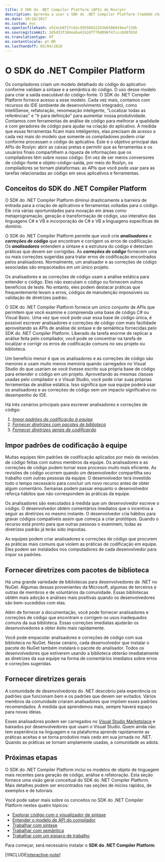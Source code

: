```yaml
---
title: O SDK do .NET Compiler Platform (APIs do Roslyn)
description: Aprenda a usar o SDK do .NET Compiler Platform (também chamado de APIs do Roslyn) para entender o código .NET, identificar os erros e corrigi-los.
ms.date: 10/10/2017
ms.custom: mvc
ms.openlocfilehash: e524cb8f2fcb5c59550932243b6586019ea7139b
ms.sourcegitcommit: 3d5d33f384eeba41b2dff79d096f47ccc8d8f03d
ms.translationtype: HT
ms.contentlocale: pt-BR
ms.lasthandoff: 05/04/2018
---
```

# <a name="the-net-compiler-platform-sdk"></a>O SDK do .NET Compiler Platform

Os compiladores criam um modelo detalhado do código do aplicativo conforme validam a sintaxe e a semântica do código. O uso desse modelo para criar a saída executável do código-fonte. O SDK do .NET Compiler Platform fornece acesso a esse modelo. Cada vez mais, contamos com recursos do IDE (ambiente de desenvolvimento integrado), como IntelliSense, refatoração, renomeação inteligente, "Localizar todas as referências" e "Ir para definição" para aumentar nossa produtividade. Contamos com ferramentas de análise de código para melhorar a qualidade e com geradores de código para ajudar na criação do aplicativo. À medida que essas ferramentas ficam mais inteligentes, elas precisam de acesso a cada vez mais do modelo que somente os compiladores podem criar conforme processam o código do aplicativo. Este é o objetivo principal das APIs do Roslyn: abrir as caixas pretas e permitir que as ferramentas e os usuários finais compartilhem a riqueza de informações que os compiladores têm sobre nosso código.
Em vez de ser meros conversores de código-fonte e objeto-código-saída, por meio do Roslyn, os compiladores se tornam plataformas: as APIs que você pode usar para as tarefas relacionadas ao código em seus aplicativos e ferramentas.

## <a name="net-compiler-platform-sdk-concepts"></a>Conceitos do SDK do .NET Compiler Platform

O SDK do .NET Compiler Platform diminui drasticamente a barreira de entrada para a criação de aplicativos e ferramentas voltadas para o código. Ele cria várias oportunidades para inovação em áreas como metaprogramação, geração e transformação de código, uso interativo das linguagens C# e VB e incorporação de C# e VB a linguagens específicas de domínio.

O SDK do .NET Compiler Platform permite que você crie ***analisadores*** e ***correções de código*** que encontram e corrigem os erros de codificação. Os ***analisadores*** entendem a sintaxe e a estrutura do código e detectam práticas que devem ser corrigidas. As ***correções de código*** fornecem uma ou mais correções sugeridas para tratar erros de codificação encontrados pelos analisadores. Normalmente, um analisador e as correções de código associadas são empacotados em um único projeto. 

Os analisadores e as correções de código usam a análise estática para entender o código. Eles não executam o código ou fornecem outros benefícios de teste. No entanto, eles podem destacar práticas que frequentemente levam a erros, códigos de manutenção impossíveis ou validação de diretrizes padrão.

O SDK do .NET Compiler Platform fornece um único conjunto de APIs que permitem que você examine e compreenda uma base de código C# ou Visual Basic. Uma vez que você pode usar essa base de código única, é possível escrever analisadores e correções de código com mais facilidade aproveitando as APIs de análise de sintaxe e de semântica fornecidas pelo SDK do .NET Compiler Platform. Liberado da tarefa enorme de replicar a análise feita pelo compilador, você pode se concentrar na tarefa de localizar e corrigir os erros de codificação comuns no seu projeto ou biblioteca.

Um benefício menor é que os analisadores e as correções de código são menores e usam muito menos memória quando carregados no Visual Studio do que usariam se você tivesse escrito sua própria base de código para entender o código em um projeto. Aproveitando as mesmas classes usadas pelo compilador e o Visual Studio, você pode criar suas próprias ferramentas de análise estática. Isso significa que sua equipe poderá usar os analisadores e as correções de código sem um impacto significativo no desempenho do IDE.

Há três cenários principais para escrever analisadores e correções de código:

1. [*Impor padrões de codificação à equipe*](#enforce-team-coding-standards)
1. [*Fornecer diretrizes com pacotes de biblioteca*](#provide-guidance-with-library-packages)
1. [*Fornecer diretrizes gerais de codificação*](#provide-general-coding-guidance)

## <a name="enforce-team-coding-standards"></a>Impor padrões de codificação à equipe

Muitas equipes têm padrões de codificação aplicados por meio de revisões de código feitas com outros membros da equipe. Os analisadores e as correções de código podem tornar esse processo muito mais eficiente. As revisões de código ocorrem quando um desenvolvedor compartilha seu trabalho com outras pessoas da equipe. O desenvolvedor terá investido todo o tempo necessário para concluir um novo recurso antes de obter algum comentário. Semanas podem passar enquanto o desenvolvedor reforça hábitos que não correspondem às práticas da equipe.

Os analisadores são executados à medida que um desenvolvedor escreve o código. O desenvolvedor obtém comentários imediatos que o incentiva a seguir as diretrizes no mesmo instante. O desenvolvedor cria hábitos para gravar códigos compatíveis assim que começa a criar protótipos. Quando o recurso está pronto para que outras pessoas o examinem, todas as diretrizes padrão já terão sido impostas.

As equipes podem criar analisadores e correções de código que procurem as práticas mais comuns que violem as práticas de codificação em equipe. Eles podem ser instalados nos computadores de cada desenvolvedor para impor os padrões.

## <a name="provide-guidance-with-library-packages"></a>Fornecer diretrizes com pacotes de biblioteca

Há uma grande variedade de bibliotecas para desenvolvedores de .NET no NuGet.
Algumas dessas provenientes da Microsoft, algumas de terceiros e outras de membros e de voluntários da comunidade. Essas bibliotecas obtêm mais adoção e análises mais positivas quando os desenvolvedores são bem-sucedidos com elas.

Além de fornecer a documentação, você pode fornecer analisadores e correções de código que encontram e corrigem os usos inadequados comuns da sua biblioteca. Essas correções imediatas ajudarão os desenvolvedores a obter êxito mais rapidamente. 

Você pode empacotar analisadores e correções de código com sua biblioteca no NuGet. Nesse cenário, cada desenvolvedor que instalar o pacote do NuGet também instalará o pacote do analisador. Todos os desenvolvedores que estiverem usando a biblioteca obterão imediatamente as diretrizes da sua equipe na forma de comentários imediatos sobre erros e correções sugeridas.

## <a name="provide-general-guidance"></a>Fornecer diretrizes gerais

A comunidade de desenvolvedores do .NET descobriu pela experiência os padrões que funcionam bem e os padrões que devem ser evitados. Vários membros da comunidade criaram analisadores que impõem esses padrões recomendados. À medida que aprendemos mais, sempre haverá espaço para novas ideias.

Esses analisadores podem ser carregados no [Visual Studio Marketplace](https://marketplace.visualstudio.com/vs) e baixados por desenvolvedores que usam o Visual Studio. Quem ainda não tem experiência na linguagem e na plataforma aprende rapidamente as práticas aceitas e se torna produtivo mais cedo em sua jornada no .NET. Quando as práticas se tornam amplamente usadas, a comunidade as adota.

## <a name="next-steps"></a>Próximas etapas

O SDK do .NET Compiler Platform inclui os modelos de objeto de linguagem mais recentes para geração de código, análise e refatoração. Esta seção fornece uma visão geral conceitual do SDK do .NET Compiler Platform. Mais detalhes podem ser encontrados nas seções de inícios rápidos, de exemplos e de tutoriais.

Você pode saber mais sobre os conceitos no SDK do .NET Compiler Platform nestes quatro tópicos:

 - [Explorar código com o visualizador de sintaxe](syntax-visualizer.md)
 - [Entender o modelo de API do compilador](compiler-api-model.md)
 - [Trabalhar com sintaxe](work-with-syntax.md)
 - [Trabalhar com semântica](work-with-semantics.md)
 - [Trabalhar com um espaço de trabalho](work-with-workspace.md)
 
Para começar, será necessário instalar o **SDK do .NET Compiler Platform**:

[!INCLUDE[interactive-note](~/includes/roslyn-installation.md)]

<!--

Turn this on as more of the conceptual content is in place:
- Try the [Quickstarts](quickstart/index.md) to create your first tutorial.
- Experiment with one of the [Tutorials](tutorials/index.md).
- Explore the [Samples](samples/index.md) to see some simple analyzers.
- Read the [Concepts](concepts/index.md) to understand the ideas behind analyzers and code fixes.

-->
